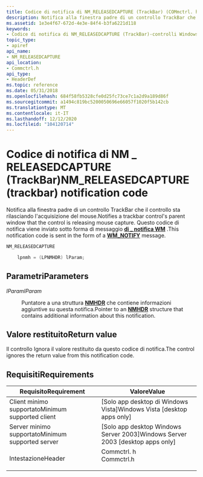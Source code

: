 ```yaml
---
title: Codice di notifica di NM_RELEASEDCAPTURE (TrackBar) (COMmctrl. h)
description: Notifica alla finestra padre di un controllo TrackBar che il controllo sta rilasciando l'acquisizione del mouse. Questo codice di notifica viene inviato sotto forma di messaggio di \_ notifica WM.
ms.assetid: 1e3e4f67-672d-4e3e-84f4-b3fa6221d118
keywords:
- Codice di notifica di NM_RELEASEDCAPTURE (TrackBar)-controlli Windows
topic_type:
- apiref
api_name:
- NM_RELEASEDCAPTURE
api_location:
- Commctrl.h
api_type:
- HeaderDef
ms.topic: reference
ms.date: 05/31/2018
ms.openlocfilehash: 684f58fb5328cfe0d25fc73ce7c1a2d9a189d86f
ms.sourcegitcommit: a1494c819bc5200050696e66057f1020f5b142cb
ms.translationtype: MT
ms.contentlocale: it-IT
ms.lasthandoff: 12/12/2020
ms.locfileid: "104120714"
---
```

# <a name="nm_releasedcapture-trackbar-notification-code"></a><span data-ttu-id="28423-105">Codice di notifica di NM \_ RELEASEDCAPTURE (TrackBar)</span><span class="sxs-lookup"><span data-stu-id="28423-105">NM\_RELEASEDCAPTURE (trackbar) notification code</span></span>

<span data-ttu-id="28423-106">Notifica alla finestra padre di un controllo TrackBar che il controllo sta rilasciando l'acquisizione del mouse.</span><span class="sxs-lookup"><span data-stu-id="28423-106">Notifies a trackbar control's parent window that the control is releasing mouse capture.</span></span> <span data-ttu-id="28423-107">Questo codice di notifica viene inviato sotto forma di messaggio [**di \_ notifica WM**](wm-notify.md) .</span><span class="sxs-lookup"><span data-stu-id="28423-107">This notification code is sent in the form of a [**WM\_NOTIFY**](wm-notify.md) message.</span></span>


```C++
NM_RELEASEDCAPTURE

    lpnmh = (LPNMHDR) lParam; 
```



## <a name="parameters"></a><span data-ttu-id="28423-108">Parametri</span><span class="sxs-lookup"><span data-stu-id="28423-108">Parameters</span></span>

<dl> <dt>

<span data-ttu-id="28423-109">*lParam*</span><span class="sxs-lookup"><span data-stu-id="28423-109">*lParam*</span></span> 
</dt> <dd>

<span data-ttu-id="28423-110">Puntatore a una struttura [**NMHDR**](/windows/desktop/api/richedit/ns-richedit-nmhdr) che contiene informazioni aggiuntive su questa notifica.</span><span class="sxs-lookup"><span data-stu-id="28423-110">Pointer to an [**NMHDR**](/windows/desktop/api/richedit/ns-richedit-nmhdr) structure that contains additional information about this notification.</span></span>

</dd> </dl>

## <a name="return-value"></a><span data-ttu-id="28423-111">Valore restituito</span><span class="sxs-lookup"><span data-stu-id="28423-111">Return value</span></span>

<span data-ttu-id="28423-112">Il controllo Ignora il valore restituito da questo codice di notifica.</span><span class="sxs-lookup"><span data-stu-id="28423-112">The control ignores the return value from this notification code.</span></span>

## <a name="requirements"></a><span data-ttu-id="28423-113">Requisiti</span><span class="sxs-lookup"><span data-stu-id="28423-113">Requirements</span></span>



| <span data-ttu-id="28423-114">Requisito</span><span class="sxs-lookup"><span data-stu-id="28423-114">Requirement</span></span> | <span data-ttu-id="28423-115">Valore</span><span class="sxs-lookup"><span data-stu-id="28423-115">Value</span></span> |
|-------------------------------------|---------------------------------------------------------------------------------------|
| <span data-ttu-id="28423-116">Client minimo supportato</span><span class="sxs-lookup"><span data-stu-id="28423-116">Minimum supported client</span></span><br/> | <span data-ttu-id="28423-117">\[Solo app desktop di Windows Vista\]</span><span class="sxs-lookup"><span data-stu-id="28423-117">Windows Vista \[desktop apps only\]</span></span><br/>                                        |
| <span data-ttu-id="28423-118">Server minimo supportato</span><span class="sxs-lookup"><span data-stu-id="28423-118">Minimum supported server</span></span><br/> | <span data-ttu-id="28423-119">\[Solo app desktop Windows Server 2003\]</span><span class="sxs-lookup"><span data-stu-id="28423-119">Windows Server 2003 \[desktop apps only\]</span></span><br/>                                  |
| <span data-ttu-id="28423-120">Intestazione</span><span class="sxs-lookup"><span data-stu-id="28423-120">Header</span></span><br/>                   | <dl> <span data-ttu-id="28423-121"><dt>Commctrl. h</dt></span><span class="sxs-lookup"><span data-stu-id="28423-121"><dt>Commctrl.h</dt></span></span> </dl> |



 

 





